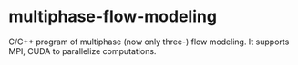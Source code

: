 multiphase-flow-modeling
========================

C/C++ program of multiphase (now only three-) flow modeling. It supports MPI, CUDA to parallelize computations.
